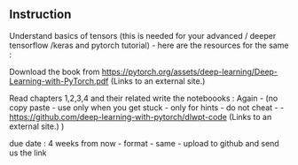 ## Instruction

Understand basics of tensors  (this is needed for your advanced / deeper tensorflow /keras and pytorch tutorial) - here are the resources for the same :

Download the book from https://pytorch.org/assets/deep-learning/Deep-Learning-with-PyTorch.pdf (Links to an external site.) 

Read chapters 1,2,3,4 and their related write the  noteboooks : Again - (no copy paste - use only when you get stuck - only for hints - do not cheat - - https://github.com/deep-learning-with-pytorch/dlwpt-code (Links to an external site.) ) 

due date : 4 weeks from now - format - same - upload to github and send us the link